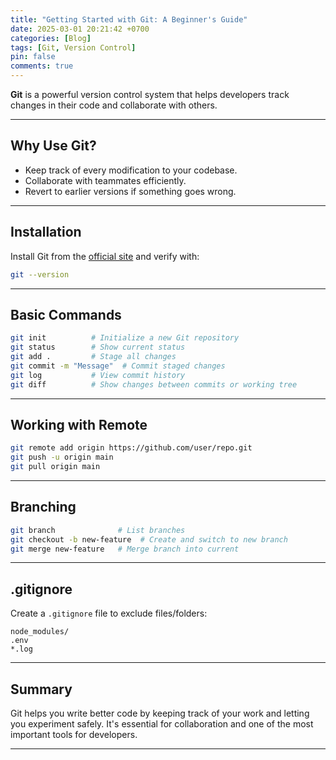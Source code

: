 ```yaml
---
title: "Getting Started with Git: A Beginner's Guide"
date: 2025-03-01 20:21:42 +0700
categories: [Blog]
tags: [Git, Version Control]
pin: false
comments: true
---
```


**Git** is a powerful version control system that helps developers track changes in their code and collaborate with others.

---

## Why Use Git?

- Keep track of every modification to your codebase.
- Collaborate with teammates efficiently.
- Revert to earlier versions if something goes wrong.

---

## Installation

Install Git from the [official site](https://git-scm.com/downloads) and verify with:

```bash
git --version
```

---

## Basic Commands

```bash
git init          # Initialize a new Git repository
git status        # Show current status
git add .         # Stage all changes
git commit -m "Message"  # Commit staged changes
git log           # View commit history
git diff          # Show changes between commits or working tree
```

---

## Working with Remote

```bash
git remote add origin https://github.com/user/repo.git
git push -u origin main
git pull origin main
```

---

## Branching

```bash
git branch              # List branches
git checkout -b new-feature  # Create and switch to new branch
git merge new-feature   # Merge branch into current
```

---

## .gitignore

Create a `.gitignore` file to exclude files/folders:

```text
node_modules/
.env
*.log
```

---

## Summary

Git helps you write better code by keeping track of your work and letting you experiment safely.
It's essential for collaboration and one of the most important tools for developers.

---
